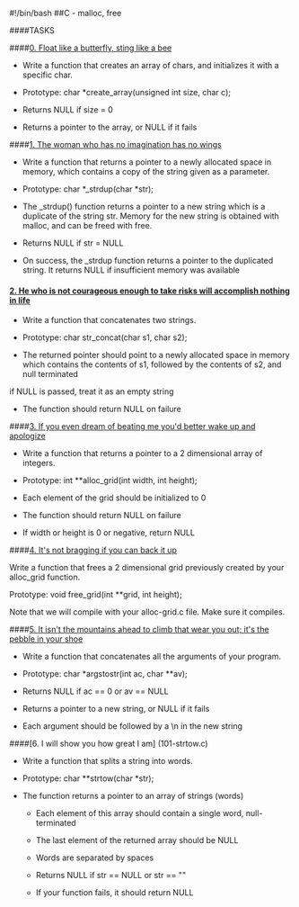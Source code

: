 #!/bin/bash
##C - malloc, free



####TASKS



####[0. Float like a butterfly, sting like a bee](0-create_array.c)



- Write a function that creates an array of chars, and initializes it with a specific char.



- Prototype: char *create_array(unsigned int size, char c);

- Returns NULL if size = 0

- Returns a pointer to the array, or NULL if it fails



####[1. The woman who has no imagination has no wings](1-strdup.c)



- Write a function that returns a pointer to a newly allocated space in memory, which contains a copy of the string given as a parameter.



- Prototype: char *_strdup(char *str);

- The _strdup() function returns a pointer to a new string which is a duplicate of the string str. Memory for the new string is obtained with malloc, and can be freed with free.

- Returns NULL if str = NULL

- On success, the _strdup function returns a pointer to the duplicated string. It returns NULL if insufficient memory was available



#### [2. He who is not courageous enough to take risks will accomplish nothing in life](2-str_concat.c)



- Write a function that concatenates two strings.



- Prototype: char str_concat(char s1, char s2);

- The returned pointer should point to a newly allocated space in memory which contains the contents of s1, followed by the contents of s2, and null terminated

if NULL is passed, treat it as an empty string

- The function should return NULL on failure



####[3. If you even dream of beating me you'd better wake up and apologize](3-alloc_grid.c)



- Write a function that returns a pointer to a 2 dimensional array of integers.



- Prototype: int **alloc_grid(int width, int height);

- Each element of the grid should be initialized to 0

- The function should return NULL on failure

- If width or height is 0 or negative, return NULL



####[4. It's not bragging if you can back it up](4-free_grid.c)



Write a function that frees a 2 dimensional grid previously created by your alloc_grid function.



Prototype: void free_grid(int **grid, int height);

Note that we will compile with your alloc-grid.c file. Make sure it compiles.



####[5. It isn't the mountains ahead to climb that wear you out; it's the pebble in your shoe](100-argstostr.c)



- Write a function that concatenates all the arguments of your program.



- Prototype: char *argstostr(int ac, char **av);

- Returns NULL if ac == 0 or av == NULL

- Returns a pointer to a new string, or NULL if it fails

- Each argument should be followed by a \n in the new string  



####[6. I will show you how great I am] (101-strtow.c)



- Write a function that splits a string into words.



- Prototype: char **strtow(char *str);

- The function returns a pointer to an array of strings (words)

	- Each element of this array should contain a single word, null-terminated

	- The last element of the returned array should be NULL

	- Words are separated by spaces

	- Returns NULL if str == NULL or str == ""

	- If your function fails, it should return NULL

